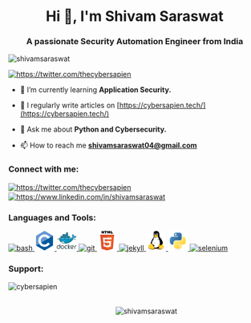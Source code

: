 <h1 align="center">Hi 👋, I'm Shivam Saraswat</h1>
<h3 align="center">A passionate Security Automation Engineer from India</h3>

<p align="left"> <img src="https://komarev.com/ghpvc/?username=shivamsaraswat&label=Profile%20views&color=0e75b6&style=flat" alt="shivamsaraswat" /> </p>

<p align="left"> <a href="https://twitter.com/https://twitter.com/thecybersapien" target="blank"><img src="https://img.shields.io/twitter/follow/thecybersapien?logo=twitter&style=for-the-badge" alt="https://twitter.com/thecybersapien" /></a> </p>

- 🌱 I’m currently learning **Application Security.**

- 📝 I regularly write articles on [https://cybersapien.tech/](https://cybersapien.tech/)

- 💬 Ask me about **Python and Cybersecurity.**

- 📫 How to reach me **shivamsaraswat04@gmail.com**

<h3 align="left">Connect with me:</h3>
<p align="left">
<a href="https://twitter.com/https://twitter.com/thecybersapien" target="blank"><img align="center" src="https://raw.githubusercontent.com/rahuldkjain/github-profile-readme-generator/master/src/images/icons/Social/twitter.svg" alt="https://twitter.com/thecybersapien" height="30" width="40" /></a>
<a href="https://linkedin.com/in/https://www.linkedin.com/in/shivamsaraswat" target="blank"><img align="center" src="https://raw.githubusercontent.com/rahuldkjain/github-profile-readme-generator/master/src/images/icons/Social/linked-in-alt.svg" alt="https://www.linkedin.com/in/shivamsaraswat" height="30" width="40" /></a>
</p>

<h3 align="left">Languages and Tools:</h3>
<p align="left"> <a href="https://www.gnu.org/software/bash/" target="_blank" rel="noreferrer"> <img src="https://www.vectorlogo.zone/logos/gnu_bash/gnu_bash-icon.svg" alt="bash" width="40" height="40"/> </a> <a href="https://www.cprogramming.com/" target="_blank" rel="noreferrer"> <img src="https://raw.githubusercontent.com/devicons/devicon/master/icons/c/c-original.svg" alt="c" width="40" height="40"/> </a> <a href="https://www.docker.com/" target="_blank" rel="noreferrer"> <img src="https://raw.githubusercontent.com/devicons/devicon/master/icons/docker/docker-original-wordmark.svg" alt="docker" width="40" height="40"/> </a> <a href="https://git-scm.com/" target="_blank" rel="noreferrer"> <img src="https://www.vectorlogo.zone/logos/git-scm/git-scm-icon.svg" alt="git" width="40" height="40"/> </a> <a href="https://www.w3.org/html/" target="_blank" rel="noreferrer"> <img src="https://raw.githubusercontent.com/devicons/devicon/master/icons/html5/html5-original-wordmark.svg" alt="html5" width="40" height="40"/> </a> <a href="https://jekyllrb.com/" target="_blank" rel="noreferrer"> <img src="https://www.vectorlogo.zone/logos/jekyllrb/jekyllrb-icon.svg" alt="jekyll" width="40" height="40"/> </a> <a href="https://www.linux.org/" target="_blank" rel="noreferrer"> <img src="https://raw.githubusercontent.com/devicons/devicon/master/icons/linux/linux-original.svg" alt="linux" width="40" height="40"/> </a> <a href="https://www.python.org" target="_blank" rel="noreferrer"> <img src="https://raw.githubusercontent.com/devicons/devicon/master/icons/python/python-original.svg" alt="python" width="40" height="40"/> </a> <a href="https://www.selenium.dev" target="_blank" rel="noreferrer"> <img src="https://raw.githubusercontent.com/detain/svg-logos/780f25886640cef088af994181646db2f6b1a3f8/svg/selenium-logo.svg" alt="selenium" width="40" height="40"/> </a> </p>

<h3 align="left">Support:</h3>
<p><a href="https://www.buymeacoffee.com/cybersapien"> <img align="left" src="https://cdn.buymeacoffee.com/buttons/v2/default-yellow.png" height="50" width="210" alt="cybersapien" /></a></p><br><br>

<p>&nbsp;<img align="center" src="https://github-readme-stats.vercel.app/api?username=shivamsaraswat&show_icons=true&locale=en" alt="shivamsaraswat" /></p>
